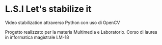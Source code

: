 # L.S.I Let's stabilize it
Video stabilization attraverso Python con uso di OpenCV

Progetto realizzato per la materia Multimedia e Laboratorio.
Corso di laurea in informatica magistrale LM-18